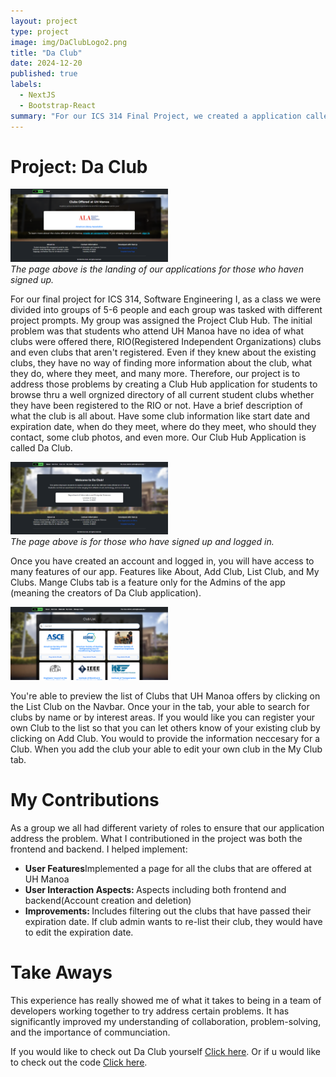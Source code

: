 ```yaml
---
layout: project
type: project
image: img/DaClubLogo2.png
title: "Da Club"
date: 2024-12-20
published: true
labels:
  - NextJS
  - Bootstrap-React
summary: "For our ICS 314 Final Project, we created a application called Da Club"
---
```

<h1>Project: Da Club</h1>
<img src="../img/unauthlandingpage.png" width="50%" height="50%">
<br>
<i>The page above is the landing of our applications for those who haven signed up.</i>
<p>
  For our final project for ICS 314, Software Engineering I, as a class we were divided into groups of 5-6 people and each group was tasked with different project prompts. My group was assigned the Project Club Hub. The initial problem was that students who attend UH Manoa have no idea of what clubs were offered there, RIO(Registered Independent Organizations) clubs and even clubs that aren't registered. Even if they knew about the existing clubs, they have no way of finding more information about the club, what they do, where they meet, and many more. Therefore, our project is to address those problems by creating a Club Hub application for students to browse thru a well orgnized directory of all current student clubs whether they have been registered to the RIO or not. Have a brief description of what the club is all about. Have some club information like start date and expiration date, when do they meet, where do they meet, who should they contact, some club photos, and even more. Our Club Hub Application is called Da Club. 
</p>
<img src="../img/landingpage.png" width="50%" height="50%">
<br>
<i>The page above is for those who have signed up and logged in.</i>
<p>
  Once you have created an account and logged in, you will have access to many features of our app. Features like About, Add Club, List Club, and My Clubs.
  Mange Clubs tab is a feature only for the Admins of the app (meaning the creators of Da Club application).
</p>
<img src="../img/clublist.png" width="50%" height="50%">
<p>
  You're able to preview the list of Clubs that UH Manoa offers by clicking on the List Club on the Navbar. Once your in the tab, your able to search for clubs by name or by interest areas. If you would like you can register your own Club to the list so that you can let others know of your existing club by clicking on Add Club. You would to provide the information neccesary for a Club. When you add the club your able to edit your own club in the My Club tab.  
</p>
<h1>My Contributions</h1>
<p>
  As a group we all had different variety of roles to ensure that our application address the problem.
  What I contributioned in the project was both the frontend and backend. I helped implement:
  <ul>
    <li><b>User Features</b>Implemented a page for all the clubs that are offered at UH Manoa</li>
    <li><b>User Interaction Aspects: </b>Aspects including both frontend and backend(Account creation and deletion)</li>
    <li><b>Improvements: </b>Includes filtering out the clubs that have passed their expiration date. If club admin wants to re-list their club, they would have to edit the expiration date.</li>
  </ul>
</p>
<h1>
  Take Aways
</h1>
<p>
  This experience has really showed me of what it takes to being in a team of developers working together to try address certain problems. 
  It has significantly improved my understanding of collaboration, problem-solving, and the importance of communciation. 
</p>
<p>
  If you would like to check out Da Club yourself <a href="https://daclub-omega.vercel.app/">Click here</a>. Or if u would like to check out the code <a href="https://github.com/ics-314-code-crew/daclub">Click here</a>.
</p>